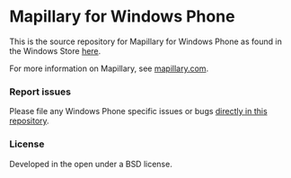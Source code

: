# Mapillary for Windows Phone


This is the source repository for Mapillary for Windows Phone as found in the Windows Store [here](https://www.windowsphone.com/en-us/store/app/mapillary/a93eb3df-8c2e-4487-b906-232389718b1a).

For more information on Mapillary, see [mapillary.com](https://www.mapillary.com/). 

### Report issues 
Please file any Windows Phone specific issues or bugs [directly in this repository](https://github.com/mapillary/mapillary_windows_phone/issues). 

### License
Developed in the open under a BSD license. 
